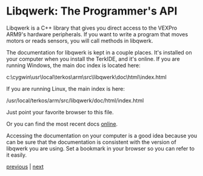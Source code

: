 # Libqwerk: The Programmer's API #

Libqwerk is a C++ library that gives you direct access to the VEXPro ARM9's hardware peripherals.  If you want to write a program that moves motors or reads sensors, you will call methods in libqwerk.

The documentation for libqwerk is kept in a couple places.  It's installed on your computer when you install the TerkIDE, and it's online.  If you are running Windows, the main doc index is located here:

c:\cygwin\usr\local\terkos\arm\src\libqwerk\doc\html\index.html

If you are running Linux, the main index is here:

/usr/local/terkos/arm/src/libqwerk/doc/html/index.html

Just point your favorite browser to this file.

Or you can find the most recent docs [online](http://content.vexrobotics.com/vexpro_api/).

Accessing the documentation on your computer is a good idea because you can be sure that the documentation is consistent with the version of libqwerk you are using.  Set a bookmark in your browser so you can refer to it easily.

[previous](WebSite.md) | [next](SerialConsole.md)
